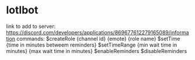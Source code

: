 # lotlbot
link to add to server: https://discord.com/developers/applications/869677612279165089/information
commands:
$createRole {channel id} {emote} {role name}
$setTime {time in minutes betweem reminders}
$setTimeRange {min wait time in minutes} {max wait time in minutes}
$enableReminders
$disableReminders
